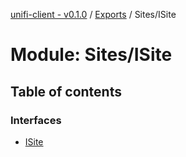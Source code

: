 [unifi-client - v0.1.0](../README.md) / [Exports](../modules.md) / Sites/ISite

# Module: Sites/ISite

## Table of contents

### Interfaces

- [ISite](../interfaces/sites_isite.isite.md)
